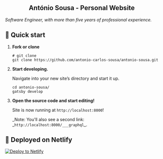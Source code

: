 <h2 align="center">
  António Sousa - Personal Website
</h1>

_Software Engineer, with more than five years of professional experience._

## 🚀 Quick start

1.  **Fork or clone**

    ```shell
    # git clone
    git clone https://github.com/antonio-carlos-sousa/antonio-sousa.git
    ```

1.  **Start developing.**

    Navigate into your new site’s directory and start it up.

    ```shell
    cd antonio-sousa/
    gatsby develop
    ```

1.  **Open the source code and start editing!**

    Site is now running at `http://localhost:8000`!

    _Note: You'll also see a second link: _`http://localhost:8000/___graphql`\_.

## 💫 Deployed on Netlify

[![Deploy to Netlify](https://www.netlify.com/img/deploy/button.svg)](https://www.netlify.com/)
